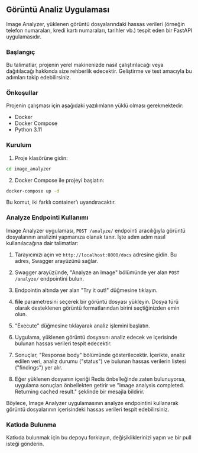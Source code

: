 ## Görüntü Analiz Uygulaması
Image Analyzer, yüklenen görüntü dosyalarındaki hassas verileri (örneğin telefon numaraları, kredi kartı numaraları, tarihler vb.) tespit eden bir FastAPI uygulamasıdır.

### Başlangıç

Bu talimatlar, projenin yerel makinenizde nasıl çalıştırılacağı veya dağıtılacağı hakkında size rehberlik edecektir. Geliştirme ve test amacıyla bu adımları takip edebilirsiniz.

### Önkoşullar

Projenin çalışması için aşağıdaki yazılımların yüklü olması gerekmektedir:

- Docker
- Docker Compose
- Python 3.11

### Kurulum

1. Proje klasörüne gidin:

```bash
cd image_analyzer
```

2. Docker Compose ile projeyi başlatın:

```bash
docker-compose up -d
```
Bu komut, iki farklı container'ı uyandıracaktır.

### Analyze Endpointi Kullanımı

Image Analyzer uygulaması, `POST /analyze/` endpointi aracılığıyla görüntü dosyalarının analizini yapmanıza olanak tanır. İşte adım adım nasıl kullanılacağına dair talimatlar:

1. Tarayıcınızı açın ve `http://localhost:8000/docs` adresine gidin. Bu adres, Swagger arayüzünü sağlar.

2. Swagger arayüzünde, "Analyze an Image" bölümünde yer alan `POST /analyze/` endpointini bulun.

3. Endpointin altında yer alan "Try it out!" düğmesine tıklayın.

4. **file** parametresini seçerek bir görüntü dosyası yükleyin. Dosya türü olarak desteklenen görüntü formatlarından birini seçtiğinizden emin olun.

5. "Execute" düğmesine tıklayarak analiz işlemini başlatın.

6. Uygulama, yüklenen görüntü dosyasını analiz edecek ve içerisinde bulunan hassas verileri tespit edecektir.

7. Sonuçlar, "Response body" bölümünde gösterilecektir. İçerikte, analiz edilen veri, analiz durumu ("status") ve bulunan hassas verilerin listesi ("findings") yer alır.

8. Eğer yüklenen dosyanın içeriği Redis önbelleğinde zaten bulunuyorsa, uygulama sonuçları önbellekten getirir ve "Image analysis completed. Returning cached result." şeklinde bir mesajla bildirir.

Böylece, Image Analyzer uygulamasının analyze endpointini kullanarak görüntü dosyalarının içerisindeki hassas verileri tespit edebilirsiniz.


### Katkıda Bulunma

Katkıda bulunmak için bu depoyu forklayın, değişikliklerinizi yapın ve bir pull isteği gönderin.
